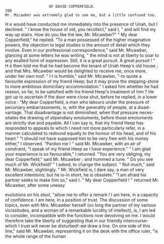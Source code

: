                         OF DAVID COPPERFIELD.                           399
    Mr. Micawber was extremely glad to see me, but a little confused too.
H e would have conducted me immediately into the presence of Uriah, but
I declined.
    " I know the house of old, you recollect," said I, " and will find my
way up stairs. How do you like the law, Mr. Micawber?"
    " My dear Copperfield,"    he replied. "To a man possessed of the
higher imaginative powers, the objection to legal studies is the amount of
detail which they involve. Even in our professional correspondence,"
said Mr. Micawber, glancing at some letters he was writing, " the mind
is not at liberty to soar to any exalted form of expression. Still, it is a
great pursuit. A great pursuit ! "
    H e then told me that he had become the tenant of Uriah Heep's old
house ; and that Mrs. Micawber would be delighted to receive me, once
more, under her own roof.
    " I t is humble," said Mr. Micawber, "-to quote a favourite expression
of my friend Heep; but it may prove the stepping-stone to more
ambitious domiciliary accommodation."
    I asked him whether he had reason, so far, to be satisfied with his friend
Heep's treatment of him ? He got up to ascertain if the door were close
shut, before he replied, in a lower voice :
    "My dear Copperfield, a man who labours under the pressure of
pecuniary embarrassments, is, with the generality of people, at a disad-
vantage. That disadvantage is not diminished, when that pressure neces-
sitates the drawing of stipendiary emoluments, before those emoluments
are strictly due and payable. All I can say is, that my friend Heep has
responded to appeals to which I need not more particularly refer, in a
manner calculated to redound equally to the honour of his head, and of
his heart."
    "I should not have supposed him to be very free with his money
either," I observed.
    "Pardon me ! " said Mr. Micawber, with an air of constraint, "I
 speak of my friend Heep as I have experience."
    " I am glad your experience is so favourable," I returned.
     "You are very obliging, my dear Copperfield," said Mr. Micawber ;
 and hummed a tune.
     " Do you see much of Mr. Wickfield? " I asked, to change the subject.
     " Not much," said Mr. Micawber, slightingly. " Mr. Wickfield is, I
 dare say, a man of very excellent intentions; but he is-in short, he
 is obsolete."
     "I am afraid his partner seeks to make him so," said I.
     " My dear Copperfield ! " returned Mr. Micawber, after some uneasy

 evolutions on his stool, "allow me to offer a remark ! I am here, in a
 capacity of confidence. I am here, in a position of trust. The discussion
 of some topics, even with Mrs. Micawber herself (so long the partner of
 my various vicissitudes, and a woman of a remarkable lucidity of intellect),
 is, I am led to consider, incompatible with the functions now devolving
 on me. I would therefore take the liberty of suggesting that in our
 friendly intercourse-which I trust will never be disturbed!-we          draw
 a line. On one side of this line," said Mr. Micawber, representing
 it on the desk with the office ruler, "is the whole range of the human
